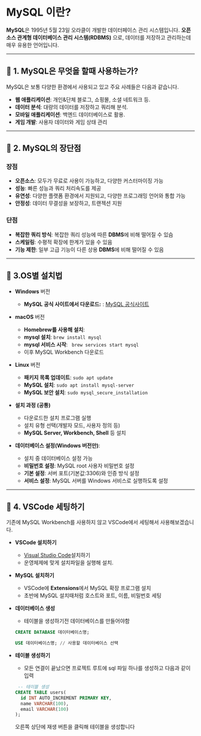 # MySQL 이란?

**MySQL**은 1995년 5월 23일 오라클이 개발한 데이터페이스 관리 시스템입니다. **오픈 소스 관계형 데이터베이스 관리 시스템(RDBMS)** 으로, 데이터를 저장하고 관리하는데 매우 유용한 언어입니다.

---

## 🫙 1. MySQL은 무엇을 할때 사용하는가?

MySQL은 보통 다양한 환경에서 사용되고 있고 주요 사례들은 다음과 같습니다.

- **웹 애플리케이션**: 개인&단체 블로그, 쇼핑몰, 소셜 네트워크 등.
- **데이터 분석**: 대량의 데이터를 저장하고 쿼리해 분석.
- **모바일 애플리케이션**: 백엔드 데이터베이스로 활용.
- **게임 개발**: 사용자 데이터와 게임 상태 관리

---

## 🫙 2. MySQL의 장단점

### 장점

- **오픈소스**: 모두가 무료로 사용이 가능하고, 다양한 커스터마이징 가능
- **성능**: 빠른 성능과 쿼리 처리속도를 제공
- **유연성**: 다양한 플랫폼 환경에서 지원되고, 다양한 프로그래밍 언어와 통합 가능
- **안정성**: 데이터 무결성을 보장하고, 트랜젝션 지원

### 단점

- **복잡한 쿼리 방식**: 복잡한 쿼리 성능에 따른 **DBMS**에 비해 떨어질 수 있슴
- **스케일링**: 수평적 확장에 한계가 있을 수 있음
- **기능 제한**: 일부 고급 기능이 다른 상용 **DBMS**에 비해 떨어질 수 있음

---

## 🫙 3.OS별 설치법

- **Windows** 버전

  - **MySQL 공식 사이트에서 다운로드:** : [MySQL 공식사이트](https://www.oracle.com/mysql/technologies/mysql-enterprise-edition-downloads.html)

- **macOS** 버전

  - **Homebrew를 사용해 설치**:
  - **mysql 설치**: `brew install mysql`
  - **mysql 서비스 시작**: ` brew services start mysql`
  - 이후 MySQL Workbench 다운로드

- **Linux** 버전

  - **패키지 목록 업데이트**: `sudo apt update`
  - **MySQL 설치**: `sudo apt install mysql-server`
  - **MySQL 보안 설치**: `sudo mysql_secure_installation`

- **설치 과정 (공통)**

  - 다운로드한 설치 프로그램 실행
  - 설치 유형 선택(개발자 모드, 사용자 정의 등)
  - **MySQL Server, Workbench, Shell** 등 설치

- **데이터베이스 설정(Windows 버전만)**:
  - 설치 중 데이터베이스 설정 가능
  - **비밀번호 설정**: MySQL root 사용자 비밀번호 설정
  - **기본 설정**: 서버 포트(기본값:3306)와 인증 방식 설정
  - **서비스 설정**: MySQL 서버를 Windows 서비스로 실행하도록 설정

---

## 🫙 4. VSCode 세팅하기

기존에 MySQL Workbench를 사용하지 않고 VSCode에서 세팅해서 사용해보겠습니다.

- **VSCode 설치하기**
  - [Visual Studio Code](https://code.visualstudio.com/)설치하기
  - 운영체제에 맞게 설치파일을 실행해 설치.
- **MySQL 설치하기**

  - VSCode에 **Extensions**에서 MySQL 확장 프로그램 설치
  - 초반에 MySQL 설치때처럼 호스트와 포트, 이름, 비밀번호 세팅

- **데이터베이스 생성**

  - 테이블을 생성하기전 데이터베이스를 만들어야함

  ```sql
  CREATE DATABASE 데이터베이스명;

  USE 데이터베이스명; // 사용할 데이터베이스 선택
  ```

- **테이블 생성하기**
  - 모든 연결이 끝났으면 프로젝트 루트에 sql 파일 하나를 생성하고 다음과 같이 입력
  ```sql
   -- 테이블 생성
  CREATE TABLE users(
    id INT AUTO_INCREMENT PRIMARY KEY,
    name VARCHAR(100),
    email VARCHAR(100)
  );
  ```
  오른쪽 상단에 재생 버튼을 클릭해 테이블을 생성합니다
